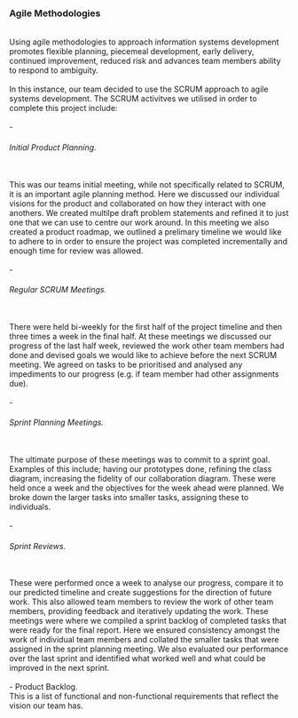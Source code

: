 <h3> Agile Methodologies </h3> <br/>
Using agile methodologies to approach information systems development promotes flexible planning, piecemeal development, early delivery, continued improvement, reduced risk and advances team members ability to respond to ambiguity. <br/>
<br/>
In this instance, our team decided to use the SCRUM approach to agile systems development. The SCRUM activitves we utilised in order to complete this project include: <br/>
<br/>
- <h6> Initial Product Planning. </h6> <br/>
This was our teams initial meeting, while not specifically related to SCRUM, it is an important agile planning method. Here we discussed our individual visions for the product and collaborated on how they interact with one anothers. We created multilpe draft problem statements and refined it to just one that we can use to centre our work around. In this meeting we also created a product roadmap, we outlined a prelimary timeline we would like to adhere to in order to ensure the project was completed incrementally and enough time for review was allowed. <br/>
<br/>
- <h6> Regular SCRUM Meetings. </h6> <br/>
There were held bi-weekly for the first half of the project timeline and then three times a week in the final half. At these meetings we discussed our progress of the last half week, reviewed the work other team members had done and devised goals we would like to achieve before the next SCRUM meeting. We agreed on tasks to be prioritised and analysed any impediments to our progress (e.g. if team member had other assignments due). <br/>
<br/>
- <h6> Sprint Planning Meetings.</h6> <br/>
The ultimate purpose of these meetings was to commit to a sprint goal. Examples of this include; having our prototypes done, refining the class diagram, increasing the fidelity of our collaboration diagram. These were held once a week and the objectives for the week ahead were planned. We broke down the larger tasks into smaller tasks, assigning these to individuals. <br/>
<br/>
- <h6> Sprint Reviews. </h6> <br/>
These were performed once a week to analyse our progress, compare it to our predicted timeline and create suggestions for the direction of future work. This also allowed team members to review the work of other team members, providing feedback and iteratively updating the work. These meetings were where we compiled a sprint backlog of completed tasks that were ready for the final report. Here we ensured consistency amongst the work of individual team members and collated the smaller tasks that were assigned in the sprint planning meeting. We also evaluated our performance over the last sprint and identified what worked well and what could be improved in the next sprint. <br/>
<br/>
- </h6> Product Backlog. </h6> <br/>
This is a list of functional and non-functional requirements that reflect the vision our team has.
